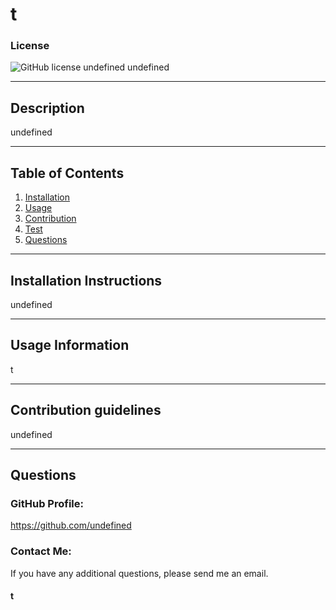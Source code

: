 # t
  ### License
  ![GitHub license](https://img.shields.io/badge/license--blue.svg)
  undefined
  undefined
  ***
  
  ## Description
  undefined
  ***
  
  ## Table of Contents
  1. [Installation](#installation)
  2. [Usage](#usage)
  3. [Contribution](#contribution)
  4. [Test](#test)
  5. [Questions](#questions)
  ***
  
  <a name="installation"></a>
  ## Installation Instructions
  
  undefined
  ***
  
  <a name="usage"></a>
  ## Usage Information
  
  t
  ***
  
  <a name="contribution"></a>
  ## Contribution guidelines
  undefined
  ***
  
  <a name="questions"></a>
  ## Questions
  
  ### GitHub Profile:
  https://github.com/undefined
  
  ### Contact Me:
  If you have any additional questions, please send me an email.
  #### t 
  